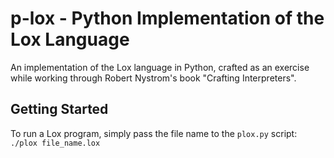# p-lox - Python Implementation of the Lox Language

An implementation of the Lox language in Python, crafted as an exercise while working through Robert Nystrom's book "Crafting Interpreters".  


## Getting Started

To run a Lox program, simply pass the file name to the `plox.py` script: `./plox file_name.lox`  

